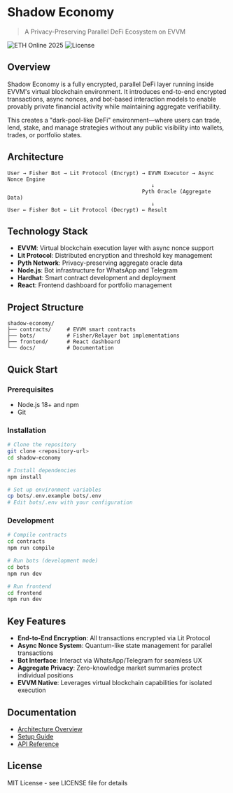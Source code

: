 # Shadow Economy

> A Privacy-Preserving Parallel DeFi Ecosystem on EVVM

![ETH Online 2025](https://img.shields.io/badge/ETH%20Online-2025-blue)
![License](https://img.shields.io/badge/license-MIT-green)

## Overview

Shadow Economy is a fully encrypted, parallel DeFi layer running inside EVVM's virtual blockchain environment. It introduces end-to-end encrypted transactions, async nonces, and bot-based interaction models to enable provably private financial activity while maintaining aggregate verifiability.

This creates a "dark-pool-like DeFi" environment—where users can trade, lend, stake, and manage strategies without any public visibility into wallets, trades, or portfolio states.

## Architecture

```
User → Fisher Bot → Lit Protocol (Encrypt) → EVVM Executor → Async Nonce Engine
                                              ↓
                                           Pyth Oracle (Aggregate Data)
                                              ↓
User ← Fisher Bot ← Lit Protocol (Decrypt) ← Result
```

## Technology Stack

- **EVVM**: Virtual blockchain execution layer with async nonce support
- **Lit Protocol**: Distributed encryption and threshold key management
- **Pyth Network**: Privacy-preserving aggregate oracle data
- **Node.js**: Bot infrastructure for WhatsApp and Telegram
- **Hardhat**: Smart contract development and deployment
- **React**: Frontend dashboard for portfolio management

## Project Structure

```
shadow-economy/
├── contracts/     # EVVM smart contracts
├── bots/          # Fisher/Relayer bot implementations
├── frontend/      # React dashboard
└── docs/          # Documentation
```

## Quick Start

### Prerequisites

- Node.js 18+ and npm
- Git

### Installation

```bash
# Clone the repository
git clone <repository-url>
cd shadow-economy

# Install dependencies
npm install

# Set up environment variables
cp bots/.env.example bots/.env
# Edit bots/.env with your configuration
```

### Development

```bash
# Compile contracts
cd contracts
npm run compile

# Run bots (development mode)
cd bots
npm run dev

# Run frontend
cd frontend
npm run dev
```

## Key Features

- **End-to-End Encryption**: All transactions encrypted via Lit Protocol
- **Async Nonce System**: Quantum-like state management for parallel transactions
- **Bot Interface**: Interact via WhatsApp/Telegram for seamless UX
- **Aggregate Privacy**: Zero-knowledge market summaries protect individual positions
- **EVVM Native**: Leverages virtual blockchain capabilities for isolated execution

## Documentation

- [Architecture Overview](docs/architecture.md)
- [Setup Guide](docs/setup.md)
- [API Reference](docs/api-reference.md)


## License

MIT License - see LICENSE file for details

